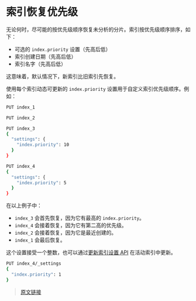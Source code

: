 # 索引恢复优先级

无论何时，尽可能的按优先级顺序恢复未分析的分片。索引按优先级顺序排序，如下：

- 可选的 `index.priority` 设置（先高后低）
- 索引创建日期（先高后低）
- 索引名字（先高后低）

这意味着，默认情况下，新索引比旧索引先恢复。

使用每个索引动态可更新的 `index.priority` 设置用于自定义索引优先级顺序。例如：

```bash
PUT index_1

PUT index_2

PUT index_3
{
  "settings": {
    "index.priority": 10
  }
}

PUT index_4
{
  "settings": {
    "index.priority": 5
  }
}
```

在以上例子中：

- `index_3` 会首先恢复，因为它有最高的 `index.priority`。
- `index_4` 会接着恢复，因为它有第二高的优先级。
- `index_2` 会接着恢复，因为它是最近创建的。
- `index_1` 会最后恢复。

这个设置接受一个整数，也可以通过[更新索引设置 API](/rest_apis/index_apis/update_index_settings) 在活动索引中更新。

```bash
PUT index_4/_settings
{
  "index.priority": 1
}
```

> [原文链接](https://www.elastic.co/guide/en/elasticsearch/reference/current/recovery-prioritization.html)
